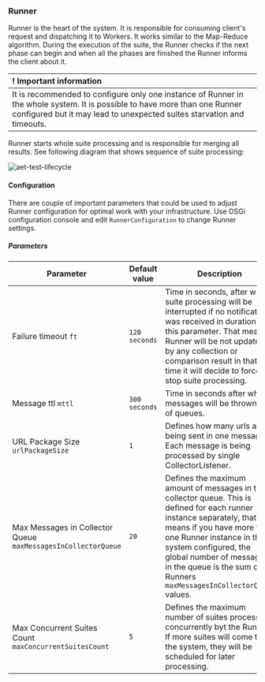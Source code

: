 ### Runner
Runner is the heart of the system. It is responsible for consuming client's request and dispatching it to Workers. 
It works similar to the Map-Reduce algorithm. During the execution of the suite, the Runner checks if the next phase can 
begin and when all the phases are finished the Runner informs the client about it.

| ! Important information |
|:----------------------- |
| It is recommended to configure only one instance of Runner in the whole system. It is possible to have more than one Runner configured but it may lead to unexpected suites starvation and timeouts. |


Runner starts whole suite processing and is responsible for merging all results. See following diagram that shows sequence of suite processing:

![aet-test-lifecycle](assets/diagrams/aet-test-lifecycle.png)

#### Configuration
There are couple of important parameters that could be used to adjust Runner configuration for optimal work with your infrastructure.
Use OSGi configuration console and edit `RunnerConfiguration` to change Runner settings.

##### Parameters
| Parameter | Default value | Description |
| --------- | ------------- | ----------- |
| Failure timeout `ft` | `120 seconds` | Time in seconds, after which suite processing will be interrupted if no notification was received in duration of this parameter. That means if Runner will be not updated by any collection or comparison result in that time it will decide to force stop suite processing. |
| Message ttl `mttl` | `300 seconds` | Time in seconds after which messages will be thrown out of queues. |
| URL Package Size `urlPackageSize` | `1` | Defines how many urls are being sent in one message. Each message is being processed by single CollectorListener. |
| Max Messages in Collector Queue `maxMessagesInCollectorQueue` | `20` | Defines the maximum amount of messages in the collector queue. This is defined for each runner instance separately, that means if you have more than one Runner instance in the system configured, the global number of messages in the queue is the sum of all Runners `maxMessagesInCollectorQueue` values. |
| Max Concurrent Suites Count `maxConcurrentSuitesCount` | `5` | Defines the maximum number of suites processed concurrently byt the Runner. If more suites will come to the system, they will be scheduled for later processing. |
